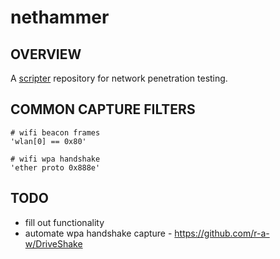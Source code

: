 # nethammer
## OVERVIEW
A [scripter](https://github.com/hamersaw/scripter) repository for network penetration testing.

## COMMON CAPTURE FILTERS
    # wifi beacon frames
    'wlan[0] == 0x80'

    # wifi wpa handshake
    'ether proto 0x888e'

## TODO
- fill out functionality
- automate wpa handshake capture - https://github.com/r-a-w/DriveShake
